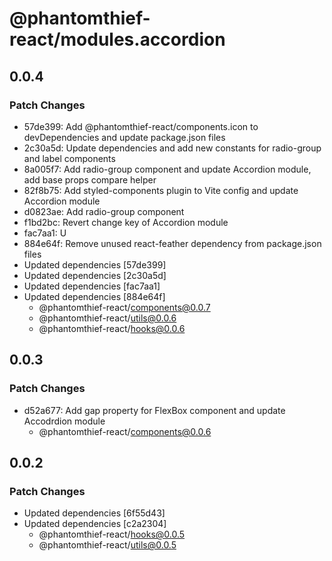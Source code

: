 # @phantomthief-react/modules.accordion

## 0.0.4

### Patch Changes

- 57de399: Add @phantomthief-react/components.icon to devDependencies and update package.json files
- 2c30a5d: Update dependencies and add new constants for radio-group and label components
- 8a005f7: Add radio-group component and update Accordion module, add base props compare helper
- 82f8b75: Add styled-components plugin to Vite config and update Accordion module
- d0823ae: Add radio-group component
- f1bd2bc: Revert change key of Accordion module
- fac7aa1: U
- 884e64f: Remove unused react-feather dependency from package.json files
- Updated dependencies [57de399]
- Updated dependencies [2c30a5d]
- Updated dependencies [fac7aa1]
- Updated dependencies [884e64f]
  - @phantomthief-react/components@0.0.7
  - @phantomthief-react/utils@0.0.6
  - @phantomthief-react/hooks@0.0.6

## 0.0.3

### Patch Changes

- d52a677: Add gap property for FlexBox component and update Accodrdion module
  - @phantomthief-react/components@0.0.6

## 0.0.2

### Patch Changes

- Updated dependencies [6f55d43]
- Updated dependencies [c2a2304]
  - @phantomthief-react/hooks@0.0.5
  - @phantomthief-react/utils@0.0.5
